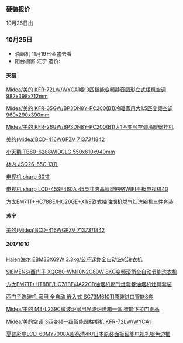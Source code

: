 ### 硬装报价

  10月26日出

### 10月25日

*  油烟机   11月19日金盛去看
*  阳台橱窗 江宁 造价:


#### 天猫

[Midea/美的 KFR-72LW/WYCA1@ 3匹智能变频静音圆形立式柜机空调  982x398x712mm](https://detail.tmall.com/item.htm?spm=a220o.1000855.1000983.1.7769ea87HkYQjN&id=545267707302&standard=1)

[Midea/美的 KFR-35GW/BP3DN8Y-PC200(B1)冷暖家用大1.5匹变频空调960x290x390mm](https://detail.tmall.com/item.htm?id=554987115605&spm=2014.21600712.0.0)

[Midea/美的 KFR-26GW/BP3DN8Y-PC200(B1)大1匹变频空调冷暖壁挂机](https://detail.tmall.com/item.htm?id=554823852014&spm=2014.21600712.0.0)

[美的(Midea)BCD-416WGPZV 713*731*1842](https://detail.tmall.com/item.htm?id=552497053567&_u=t2dmg8j26111&skuId=3551013823422)

[小天鹅 TB80-6288WIDCLG 550x610x940mm](https://detail.tmall.com/item.htm?spm=a1z10.4-b-s.w4004-16790321930.1.78c089bfgJ0nZ3&abtest=_AB-LR130-PR130&pvid=de50365d-7913-4d05-b4e6-9261729893b3&pos=1&abbucket=_AB-M130_B10&acm=03131.1003.1.702582&id=538971955392&scm=1007.12940.25805.100200300000000&skuId=3221950588223)

[林内 JSQ26-55C 13升](https://detail.tmall.com/item.htm?id=38894206986&_u=t2dmg8j26111&sku_properties=10208271:7191691)

[电视机 sharp 60寸](https://detail.tmall.com/item.htm?spm=a1z10.5-b-s.w4011-15158917775.59.735f5eedUL7dgU&id=546711133883&rn=d27b7e355ce520768866ebb70c48d59e&abbucket=14&skuId=3306321161931)

[电视机 sharp LCD-45SF460A 45英寸液晶智能网络WIFI平板电视机40](https://detail.tmall.com/item.htm?spm=a1z10.5-b-s.w4011-15158917775.69.64e450327yCb92&id=542871252080&rn=365dd2636d9398ee26a80e208c5d7319&abbucket=14&sku_properties=5919063:6536025)

[方太EM71T+HC78BE/HC26GE+X1/9欧式抽油烟机燃气灶洗碗机三件套装](https://detail.tmall.com/item.htm?spm=a1z10.4-b-s.w15818508-16803535600.15.6fc8f3adjMtAvQ&id=547655533694&sku_properties=1627207:21965)

#### 苏宁

[美的(Midea)BCD-416WGPZV 713*731*1842](https://product.suning.com/0070150824/188552961.html)

##### 20171010

[Haier/海尔 EBM33X69W 3.3kg/公斤迷你全自动波轮洗衣机](https://detail.tmall.com/item.htm?spm=a1z0d.6639537.1997196601.4.3f80eab5hJi6sl&id=559433491680&skuId=3485550769306)

[SIEMENS/西门子 XQG80-WM10N2C80W 8KG变频滚筒全自动节能洗衣机](https://detail.tmall.com/item.htm?id=521255987383&_u=t2dmg8j26111)

[方太EM71T+HT8BE/HC78BE/JA22CB油烟机燃气灶套餐油烟机灶具套装](https://detail.tmall.com/item.htm?spm=a1z0d.6639537.1997196601.14.381beabcZUydQi&id=535438168846)

[西门子洗碗机 家用 全自动 嵌入式 SC73M610TI原装进口智能8套](https://detail.tmall.com/item.htm?spm=a1z0d.6639537.1997196601.47.381beabcZUydQi&id=523212142796)

[Midea/美的 M3-L239C微波炉家用光波炉烤箱一体 智能下拉门正品](https://detail.tmall.com/item.htm?spm=a1z0d.6639537.1997196601.23.381beabcZUydQi&id=536936352458&skuId=3424038824604)

[Midea/美的空调 3匹变频一级智能圆柱柜机 KFR-72LW/WYCA1](https://detail.tmall.com/item.htm?spm=a1z0d.6639537.1997196601.33.381beabcZUydQi&id=543791535500)

[夏普彩电LCD-60MY7008A超高清4K/日本原装面板智能电视机银色边框](https://detail.tmall.com/item.htm?spm=a1z0d.6639537.1997196601.18.76b0fd432dJwsV&id=548119926252&sku_properties=5919063:6536025)